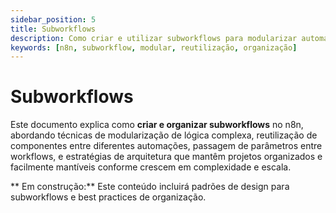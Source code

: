 ```yaml
---
sidebar_position: 5
title: Subworkflows
description: Como criar e utilizar subworkflows para modularizar automações no n8n
keywords: [n8n, subworkflow, modular, reutilização, organização]
---
```


# Subworkflows

Este documento explica como **criar e organizar subworkflows** no n8n, abordando técnicas de modularização de lógica complexa, reutilização de componentes entre diferentes automações, passagem de parâmetros entre workflows, e estratégias de arquitetura que mantêm projetos organizados e facilmente mantíveis conforme crescem em complexidade e escala.

** Em construção:** Este conteúdo incluirá padrões de design para subworkflows e best practices de organização.
